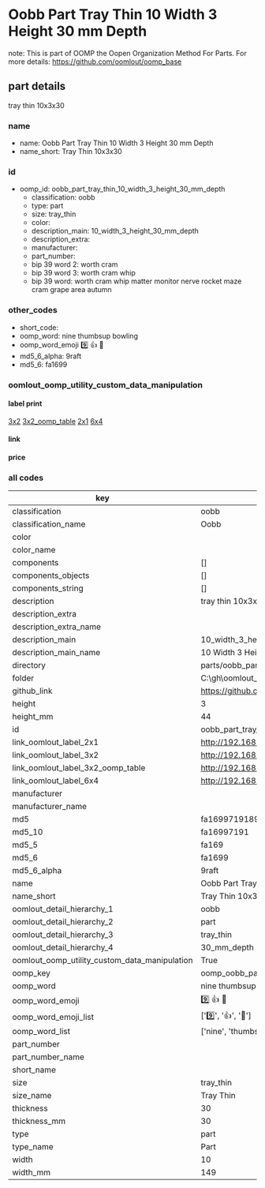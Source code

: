 # Oobb Part Tray Thin 10 Width 3 Height 30 mm Depth  

note: This is part of OOMP the Oopen Organization Method For Parts. For more details: https://github.com/oomlout/oomp_base

##  part details
  



tray thin 10x3x30



### name
* name: Oobb Part Tray Thin 10 Width 3 Height 30 mm Depth
* name_short: Tray Thin 10x3x30 
### id
* oomp_id: oobb_part_tray_thin_10_width_3_height_30_mm_depth
  * classification: oobb
  * type: part
  * size: tray_thin
  * color: 
  * description_main: 10_width_3_height_30_mm_depth
  * description_extra: 
  * manufacturer: 
  * part_number: 
  * bip 39 word 2: worth cram
  * bip 39 word 3: worth cram whip
  * bip 39 word: worth cram whip matter monitor nerve rocket maze cram grape area autumn

### other_codes
* short_code: 
* oomp_word: nine thumbsup bowling
* oomp_word_emoji :nine: :thumbsup: :bowling:
* md5_6_alpha: 9raft
* md5_6: fa1699






### oomlout_oomp_utility_custom_data_manipulation
#### label print
[3x2](http://192.168.1.245:1112/?label=oomp%209raft)
[3x2_oomp_table](http://192.168.1.108:1112/?label=oomp%209raft)
[2x1](http://192.168.1.242:1112/?label=oomp%209raft)
[6x4](http://192.168.1.55:1112/?label=oomp%209raft)    

#### link

                              

#### price







### all codes 
| key | value |  
| --- | --- |  
| classification | oobb |  
| classification_name | Oobb |  
| color |  |  
| color_name |  |  
| components | [] |  
| components_objects | [] |  
| components_string | [] |  
| description | tray thin 10x3x30 |  
| description_extra |  |  
| description_extra_name |  |  
| description_main | 10_width_3_height_30_mm_depth |  
| description_main_name | 10 Width 3 Height 30 mm Depth |  
| directory | parts/oobb_part_tray_thin_10_width_3_height_30_mm_depth |  
| folder | C:\gh\oomlout_oobb_version_4_generated_parts\parts\oobb_part_tray_thin_10_width_3_height_30_mm_depth |  
| github_link | https://github.com/oomlout/oomlout_oomp_part_src/tree/main/parts/oobb_part_tray_thin_10_width_3_height_30_mm_depth |  
| height | 3 |  
| height_mm | 44 |  
| id | oobb_part_tray_thin_10_width_3_height_30_mm_depth |  
| link_oomlout_label_2x1 | http://192.168.1.242:1112/?label=oomp%209raft |  
| link_oomlout_label_3x2 | http://192.168.1.245:1112/?label=oomp%209raft |  
| link_oomlout_label_3x2_oomp_table | http://192.168.1.108:1112/?label=oomp%209raft |  
| link_oomlout_label_6x4 | http://192.168.1.55:1112/?label=oomp%209raft |  
| manufacturer |  |  
| manufacturer_name |  |  
| md5 | fa1699719189976e51c78895f4cc8fef |  
| md5_10 | fa16997191 |  
| md5_5 | fa169 |  
| md5_6 | fa1699 |  
| md5_6_alpha | 9raft |  
| name | Oobb Part Tray Thin 10 Width 3 Height 30 mm Depth |  
| name_short | Tray Thin 10x3x30  |  
| oomlout_detail_hierarchy_1 | oobb |  
| oomlout_detail_hierarchy_2 | part |  
| oomlout_detail_hierarchy_3 | tray_thin |  
| oomlout_detail_hierarchy_4 | 30_mm_depth |  
| oomlout_oomp_utility_custom_data_manipulation | True |  
| oomp_key | oomp_oobb_part_tray_thin_10_width_3_height_30_mm_depth |  
| oomp_word | nine thumbsup bowling |  
| oomp_word_emoji | :nine: :thumbsup: :bowling: |  
| oomp_word_emoji_list | [':nine:', ':thumbsup:', ':bowling:'] |  
| oomp_word_list | ['nine', 'thumbsup', 'bowling'] |  
| part_number |  |  
| part_number_name |  |  
| short_name |  |  
| size | tray_thin |  
| size_name | Tray Thin |  
| thickness | 30 |  
| thickness_mm | 30 |  
| type | part |  
| type_name | Part |  
| width | 10 |  
| width_mm | 149 |  

